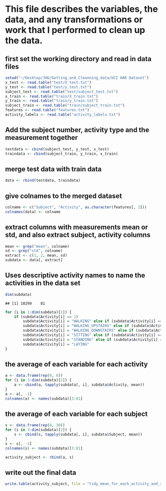 # This file describes the variables, the data, and any transformations or work that I performed to clean up the data.

## first set the working directory and  read in data files

```r
setwd("~/Desktop/JHU/Getting_and_Cleanning_data/UCI HAR Dataset")
x_test <- read.table("test/X_test.txt")
y_test <- read.table("test/y_test.txt")
subject_test <- read.table("test/subject_test.txt")
x_train <- read.table("train/X_train.txt")
y_train <- read.table("train/y_train.txt")
subject_train <- read.table("train/subject_train.txt")
features <- read.table("features.txt")
activity_labels <- read.table("activity_labels.txt")
```



## Add the subject number, activity type and the measurement together

```r
testdata <- cbind(subject_test, y_test, x_test)
traindata <- cbind(subject_train, y_train, x_train)
```





## merge test data with train data

```r
data <- rbind(testdata, traindata)
```

## give colnames to the merged dataset

```r
colname <- c("Subject", "Activity", as.character(features[, 2]))
colnames(data) <- colname
```

## extract columns with measurements mean or std, and also extract subject, activity columns

```r
mean <- grep("mean", colname)
sd <- grep("std", colname)
extract <- c(1, 2, mean, sd)
subdata <- data[, extract]
```


## Uses descriptive activity names to name the activities in the data set

```r
dim(subdata)
```

```
## [1] 10299    81
```

```r
for (i in 1:dim(subdata)[1]) {
    if (subdata$Activity[i] == 1) 
        subdata$Activity[i] = "WALKING" else if (subdata$Activity[i] == 2) 
        subdata$Activity[i] = "WALKING_UPSTAIRS" else if (subdata$Activity[i] == 3) 
        subdata$Activity[i] = "WALKING_DOWNSTAIRS" else if (subdata$Activity[i] == 4) 
        subdata$Activity[i] = "SITTING" else if (subdata$Activity[i] == 5) 
        subdata$Activity[i] = "STANDING" else if (subdata$Activity[i] == 6) 
        subdata$Activity[i] = "LAYING"
}
```


## the average of each variable for each activity 

```r
a <- data.frame(rep(0, 6))
for (i in 3:dim(subdata)[2]) {
    a <- cbind(a, tapply(subdata[, i], subdata$Activity, mean))
}
a <- a[, -1]
colnames(a) <- names(subdata)[3:81]
```

## the average of each variable for each subject

```r
s <- data.frame(rep(0, 30))
for (i in 3:dim(subdata)[2]) {
    s <- cbind(s, tapply(subdata[, i], subdata$Subject, mean))
}
s <- s[, -1]
colnames(s) <- names(subdata)[3:81]

activity_subject <- rbind(a, s)
```

## write out the final data

```r
write.table(activity_subject, file = "tidy_mean_for_each_activity_and_subject.txt")
```


